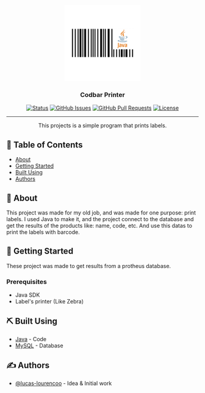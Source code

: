 <p align="center">
  <a href="" rel="noopener">
 <img width=200px height=200px src="./img/logo.png" alt="Project logo"></a>
</p>

<h3 align="center">Codbar Printer</h3>

<div align="center">

[![Status](https://img.shields.io/badge/status-active-success.svg)]()
[![GitHub Issues](https://img.shields.io/github/issues/kylelobo/The-Documentation-Compendium.svg)](https://github.com/kylelobo/The-Documentation-Compendium/issues)
[![GitHub Pull Requests](https://img.shields.io/github/issues-pr/kylelobo/The-Documentation-Compendium.svg)](https://github.com/kylelobo/The-Documentation-Compendium/pulls)
[![License](https://img.shields.io/badge/license-MIT-blue.svg)](/LICENSE)

</div>

---

<p align="center"> This projects is a simple program that prints labels.
    <br> 
</p>

## 📝 Table of Contents

- [About](#about)
- [Getting Started](#getting_started)
- [Built Using](#built_using)
- [Authors](#authors)

## 🧐 About <a name = "about"></a>

This project was made for my old job, and was made for one purpose: print labels.
I used Java to make it, and the project connect to the database and get the results of the products like: name, code, etc. And use this datas to print the labels with barcode.

## 🏁 Getting Started <a name = "getting_started"></a>

These project was made to get results from a protheus database. 

### Prerequisites

- Java SDK
- Label's printer (Like Zebra)

## ⛏️ Built Using <a name = "built_using"></a>

- [Java](https://www.java.com/pt_BR/) - Code
- [MySQL](https://www.mysql.com/) - Database

## ✍️ Authors <a name = "authors"></a>

- [@lucas-lourencoo](https://github.com/lucas-lourencoo) - Idea & Initial work

